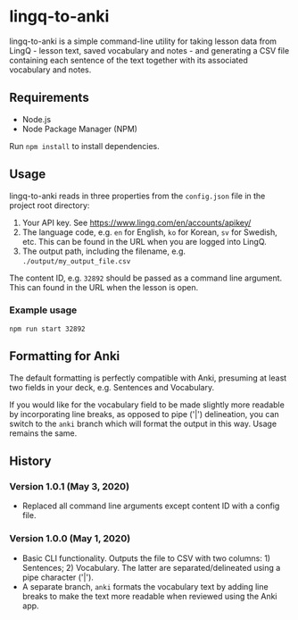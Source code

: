 # lingq-to-anki

lingq-to-anki is a simple command-line utility for taking lesson data from LingQ - lesson text, saved vocabulary and notes - and generating a CSV file containing each sentence of the text together with its associated vocabulary and notes.

## Requirements

- Node.js
- Node Package Manager (NPM)

Run `npm install` to install dependencies.

## Usage

lingq-to-anki reads in three properties from the `config.json` file in the project root directory:

1. Your API key. See <https://www.lingq.com/en/accounts/apikey/>
2. The language code, e.g. `en` for English, `ko` for Korean, `sv` for Swedish, etc. This can be found in the URL when you are logged into LingQ.
3. The output path, including the filename, e.g. `./output/my_output_file.csv`

The content ID, e.g. `32892` should be passed as a command line argument. This can found in the URL when the lesson is open.

### Example usage

`npm run start 32892`

## Formatting for Anki

The default formatting is perfectly compatible with Anki, presuming at least two fields in your deck, e.g. Sentences and Vocabulary.

If you would like for the vocabulary field to be made slightly more readable by incorporating line breaks, as opposed to pipe ('|') delineation, you can switch to the `anki` branch which will format the output in this way. Usage remains the same.

## History

### Version 1.0.1 (May 3, 2020)

- Replaced all command line arguments except content ID with a config file.

### Version 1.0.0 (May 1, 2020)

- Basic CLI functionality. Outputs the file to CSV with two columns: 1) Sentences; 2) Vocabulary. The latter are separated/delineated using a pipe character ('|').
- A separate branch, `anki` formats the vocabulary text by adding line breaks to make the text more readable when reviewed using the Anki app.
